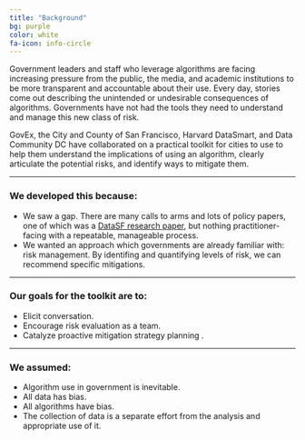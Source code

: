 ```yaml
---
title: "Background"
bg: purple
color: white
fa-icon: info-circle
---
```


Government leaders and staff who leverage algorithms are facing increasing pressure from the public, the media, and academic institutions to be more transparent and accountable about their use. Every day, stories come out describing the unintended or undesirable consequences of algorithms. Governments have not had the tools they need to understand and manage this new class of risk.

GovEx, the City and County of San Francisco, Harvard DataSmart, and Data Community DC have collaborated on a practical toolkit for cities to use to help them understand the implications of using an algorithm, clearly articulate the potential risks, and identify ways to mitigate them.

-------------------------

### We developed this because:

- We saw a gap. There are many calls to arms and lots of policy papers, one of which was a [DataSF research paper](https://docs.google.com/document/d/1ivEbJwiP8MiuPOJJEsZG2xn6fR2y3OnxdAtx8yb3IN0/preview), but nothing practitioner-facing with a repeatable, manageable process. 
- We wanted an approach which governments are already familiar with: risk management. By identifing and quantifying levels of risk, we can recommend specific mitigations.

-------------------------

### Our goals for the toolkit are to:
- Elicit conversation.
- Encourage risk evaluation as a team.
- Catalyze proactive mitigation strategy planning .

-------------------------

### We assumed:
- Algorithm use in government is inevitable.
- All data has bias.
- All algorithms have bias.
- The collection of data is a separate effort from the analysis and appropriate use of it.